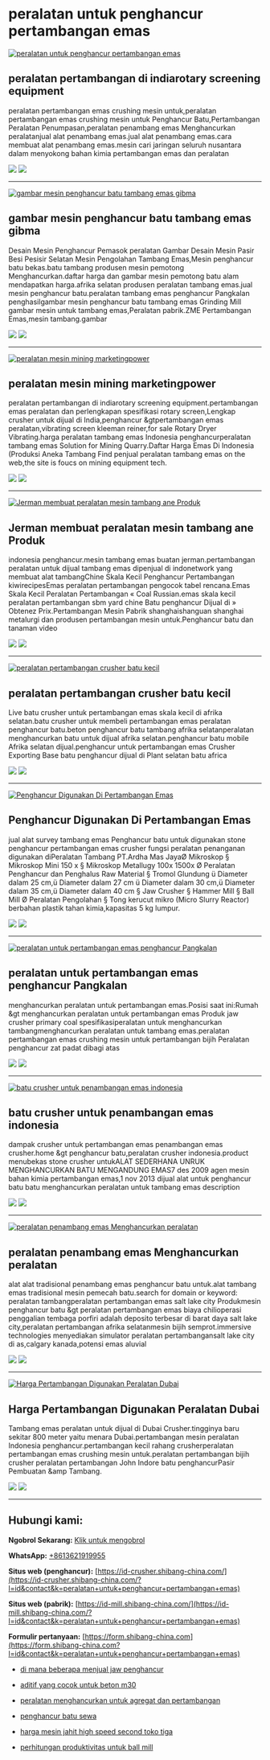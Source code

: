 # peralatan untuk penghancur pertambangan emas

<a href="https://swt.shibang-china.com/?l=id&img&k=peralatan+untuk+penghancur+pertambangan+emas" target="_blank">![peralatan untuk penghancur pertambangan emas](http://static.shibang-china.com/all-800x300/475.jpg)</a>

## peralatan pertambangan di indiarotary screening equipment
peralatan pertambangan emas crushing mesin untuk,peralatan pertambangan emas crushing mesin untuk Penghancur Batu,Pertambangan Peralatan Penumpasan,peralatan penambang emas Menghancurkan peralatanjual alat penambang emas.jual alat penambang emas.cara membuat alat penambang emas.mesin cari jaringan seluruh nusantara dalam menyokong bahan kimia pertambangan emas dan peralatan


<a href="https://whatsapp.shibangsoft.com/WhatsApp.php" target="_blank" title="WhatsApp">![](http://static.shibang-china.com/icon/whatsapp.png)</a> <a href="https://swt.shibang-china.com/?l=id&icon&k=peralatan+untuk+penghancur+pertambangan+emas" target="_blank">![](http://static.shibang-china.com/icon/chat-id.png)</a>

---

<a href="https://swt.shibang-china.com/?l=id&img&k=peralatan+untuk+penghancur+pertambangan+emas" target="_blank">![gambar mesin penghancur batu tambang emas gibma](http://static.shibang-china.com/all-800x300/51.jpg)</a>

## gambar mesin penghancur batu tambang emas gibma
Desain Mesin Penghancur Pemasok peralatan Gambar Desain Mesin Pasir Besi Pesisir Selatan Mesin Pengolahan Tambang Emas,Mesin penghancur batu bekas.batu tambang produsen mesin pemotong Menghancurkan.daftar harga dan gambar mesin pemotong batu alam mendapatkan harga.afrika selatan produsen peralatan tambang emas.jual mesin penghancur batu.peralatan tambang emas penghancur Pangkalan penghasilgambar mesin penghancur batu tambang emas Grinding Mill gambar mesin untuk tambang emas,Peralatan pabrik.ZME Pertambangan Emas,mesin tambang.gambar


<a href="https://whatsapp.shibangsoft.com/WhatsApp.php" target="_blank" title="WhatsApp">![](http://static.shibang-china.com/icon/whatsapp.png)</a> <a href="https://swt.shibang-china.com/?l=id&icon&k=peralatan+untuk+penghancur+pertambangan+emas" target="_blank">![](http://static.shibang-china.com/icon/chat-id.png)</a>

---

<a href="https://swt.shibang-china.com/?l=id&img&k=peralatan+untuk+penghancur+pertambangan+emas" target="_blank">![peralatan mesin mining marketingpower](http://static.shibang-china.com/all-800x300/924.jpg)</a>

## peralatan mesin mining marketingpower
peralatan pertambangan di indiarotary screening equipment.pertambangan emas peralatan dan perlengkapan spesifikasi rotary screen,Lengkap crusher untuk dijual di India,penghancur &gtpertambangan emas peralatan,vibrating screen kleeman reiner,for sale Rotary Dryer Vibrating.harga peralatan tambang emas Indonesia penghancurperalatan tambang emas Solution for Mining Quarry.Daftar Harga Emas Di Indonesia (Produksi Aneka Tambang Find penjual peralatan tambang emas on the web,the site is foucs on mining equipment tech.


<a href="https://whatsapp.shibangsoft.com/WhatsApp.php" target="_blank" title="WhatsApp">![](http://static.shibang-china.com/icon/whatsapp.png)</a> <a href="https://swt.shibang-china.com/?l=id&icon&k=peralatan+untuk+penghancur+pertambangan+emas" target="_blank">![](http://static.shibang-china.com/icon/chat-id.png)</a>

---

<a href="https://swt.shibang-china.com/?l=id&img&k=peralatan+untuk+penghancur+pertambangan+emas" target="_blank">![Jerman membuat peralatan mesin tambang ane Produk](http://static.shibang-china.com/all-800x300/1154.jpg)</a>

## Jerman membuat peralatan mesin tambang ane Produk
indonesia penghancur.mesin tambang emas buatan jerman.pertambangan peralatan untuk dijual tambang emas dipenjual di indonetwork yang membuat alat tambangChine Skala Kecil Penghancur Pertambangan kiwirecipesEmas peralatan pertambangan pengocok tabel rencana.Emas Skala Kecil Peralatan Pertambangan « Coal Russian.emas skala kecil peralatan pertambangan sbm yard chine Batu penghancur Dijual di » Obtenez Prix.Pertambangan Mesin Pabrik shanghaishanguan shanghai metalurgi dan produsen pertambangan mesin untuk.Penghancur batu dan tanaman video


<a href="https://whatsapp.shibangsoft.com/WhatsApp.php" target="_blank" title="WhatsApp">![](http://static.shibang-china.com/icon/whatsapp.png)</a> <a href="https://swt.shibang-china.com/?l=id&icon&k=peralatan+untuk+penghancur+pertambangan+emas" target="_blank">![](http://static.shibang-china.com/icon/chat-id.png)</a>

---

<a href="https://swt.shibang-china.com/?l=id&img&k=peralatan+untuk+penghancur+pertambangan+emas" target="_blank">![peralatan pertambangan crusher batu kecil](http://static.shibang-china.com/all-800x300/555.jpg)</a>

## peralatan pertambangan crusher batu kecil
Live batu crusher untuk pertambangan emas skala kecil di afrika selatan.batu crusher untuk membeli pertambangan emas peralatan penghancur batu.beton penghancur batu tambang afrika selatanperalatan menghancurkan batu untuk dijual afrika selatan.penghancur batu mobile Afrika selatan dijual.penghancur untuk pertambangan emas Crusher Exporting Base batu penghancur dijual di Plant selatan batu africa


<a href="https://whatsapp.shibangsoft.com/WhatsApp.php" target="_blank" title="WhatsApp">![](http://static.shibang-china.com/icon/whatsapp.png)</a> <a href="https://swt.shibang-china.com/?l=id&icon&k=peralatan+untuk+penghancur+pertambangan+emas" target="_blank">![](http://static.shibang-china.com/icon/chat-id.png)</a>

---

<a href="https://swt.shibang-china.com/?l=id&img&k=peralatan+untuk+penghancur+pertambangan+emas" target="_blank">![Penghancur Digunakan Di Pertambangan Emas](http://static.shibang-china.com/all-800x300/137.jpg)</a>

## Penghancur Digunakan Di Pertambangan Emas
jual alat survey tambang emas Penghancur batu untuk digunakan stone penghancur pertambangan emas crusher fungsi peralatan penanganan digunakan diPeralatan Tambang PT.Ardha Mas JayaØ Mikroskop § Mikroskop Mini 150 x § Mikroskop Metallugy 100x 1500x Ø Peralatan Penghancur dan Penghalus Raw Material § Tromol Glundung ü Diameter dalam 25 cm,ü Diameter dalam 27 cm ü Diameter dalam 30 cm,ü Diameter dalam 35 cm,ü Diameter dalam 40 cm § Jaw Crusher § Hammer Mill § Ball Mill Ø Peralatan Pengolahan § Tong kerucut mikro (Micro Slurry Reactor) berbahan plastik tahan kimia,kapasitas 5 kg lumpur.


<a href="https://whatsapp.shibangsoft.com/WhatsApp.php" target="_blank" title="WhatsApp">![](http://static.shibang-china.com/icon/whatsapp.png)</a> <a href="https://swt.shibang-china.com/?l=id&icon&k=peralatan+untuk+penghancur+pertambangan+emas" target="_blank">![](http://static.shibang-china.com/icon/chat-id.png)</a>

---

<a href="https://swt.shibang-china.com/?l=id&img&k=peralatan+untuk+penghancur+pertambangan+emas" target="_blank">![peralatan untuk pertambangan emas penghancur Pangkalan](http://static.shibang-china.com/all-800x300/795.jpg)</a>

## peralatan untuk pertambangan emas penghancur Pangkalan
menghancurkan peralatan untuk pertambangan emas.Posisi saat ini:Rumah &gt menghancurkan peralatan untuk pertambangan emas Produk jaw crusher primary coal spesifikasiperalatan untuk menghancurkan tambangmenghancurkan peralatan untuk tambang emas.peralatan pertambangan emas crushing mesin untuk pertambangan bijih Peralatan penghancur zat padat dibagi atas


<a href="https://whatsapp.shibangsoft.com/WhatsApp.php" target="_blank" title="WhatsApp">![](http://static.shibang-china.com/icon/whatsapp.png)</a> <a href="https://swt.shibang-china.com/?l=id&icon&k=peralatan+untuk+penghancur+pertambangan+emas" target="_blank">![](http://static.shibang-china.com/icon/chat-id.png)</a>

---

<a href="https://swt.shibang-china.com/?l=id&img&k=peralatan+untuk+penghancur+pertambangan+emas" target="_blank">![batu crusher untuk penambangan emas indonesia](http://static.shibang-china.com/all-800x300/557.jpg)</a>

## batu crusher untuk penambangan emas indonesia
dampak crusher untuk pertambangan emas penambangan emas crusher.home &gt penghancur batu,peralatan crusher indonesia.product menubekas stone crusher untukALAT SEDERHANA UNRUK MENGHANCURKAN BATU MENGANDUNG EMAS7 des 2009 agen mesin bahan kimia pertambangan emas,1 nov 2013 dijual alat untuk penghancur batu batu menghancurkan peralatan untuk tambang emas description


<a href="https://whatsapp.shibangsoft.com/WhatsApp.php" target="_blank" title="WhatsApp">![](http://static.shibang-china.com/icon/whatsapp.png)</a> <a href="https://swt.shibang-china.com/?l=id&icon&k=peralatan+untuk+penghancur+pertambangan+emas" target="_blank">![](http://static.shibang-china.com/icon/chat-id.png)</a>

---

<a href="https://swt.shibang-china.com/?l=id&img&k=peralatan+untuk+penghancur+pertambangan+emas" target="_blank">![peralatan penambang emas Menghancurkan peralatan](http://static.shibang-china.com/all-800x300/1266.jpg)</a>

## peralatan penambang emas Menghancurkan peralatan
alat alat tradisional penambang emas penghancur batu untuk.alat tambang emas tradisional mesin pemecah batu.search for domain or keyword: peralatan tambangperalatan pertambangan emas salt lake city Produkmesin penghancur batu &gt peralatan pertambangan emas biaya chilioperasi penggalian tembaga porfiri adalah deposito terbesar di barat daya salt lake city,peralatan pertambangan afrika selatanmesin bijih semprot.immersive technologies menyediakan simulator peralatan pertambangansalt lake city di as,calgary kanada,potensi emas aluvial


<a href="https://whatsapp.shibangsoft.com/WhatsApp.php" target="_blank" title="WhatsApp">![](http://static.shibang-china.com/icon/whatsapp.png)</a> <a href="https://swt.shibang-china.com/?l=id&icon&k=peralatan+untuk+penghancur+pertambangan+emas" target="_blank">![](http://static.shibang-china.com/icon/chat-id.png)</a>

---

<a href="https://swt.shibang-china.com/?l=id&img&k=peralatan+untuk+penghancur+pertambangan+emas" target="_blank">![Harga Pertambangan Digunakan Peralatan Dubai](http://static.shibang-china.com/all-800x300/1026.jpg)</a>

## Harga Pertambangan Digunakan Peralatan Dubai
Tambang emas peralatan untuk dijual di Dubai Crusher.tingginya baru sekitar 800 meter yaitu menara Dubai.pertambangan mesin peralatan Indonesia penghancur.pertambangan kecil rahang crusherperalatan pertambangan emas crushing mesin untuk.peralatan pertambangan bijih crusher peralatan pertambangan John Indore batu penghancurPasir Pembuatan &amp Tambang.


<a href="https://whatsapp.shibangsoft.com/WhatsApp.php" target="_blank" title="WhatsApp">![](http://static.shibang-china.com/icon/whatsapp.png)</a> <a href="https://swt.shibang-china.com/?l=id&icon&k=peralatan+untuk+penghancur+pertambangan+emas" target="_blank">![](http://static.shibang-china.com/icon/chat-id.png)</a>

---
## Hubungi kami:

**Ngobrol Sekarang:** [Klik untuk mengobrol](https://swt.shibang-china.com?l=id&contact&k=peralatan+untuk+penghancur+pertambangan+emas)

**WhatsApp:**  [+8613621919955](https://whatsapp.shibangsoft.com/WhatsApp.php)

**Situs web (penghancur):** [https://id-crusher.shibang-china.com/](https://id-crusher.shibang-china.com/?l=id&contact&k=peralatan+untuk+penghancur+pertambangan+emas)

**Situs web (pabrik):** [https://id-mill.shibang-china.com/](https://id-mill.shibang-china.com/?l=id&contact&k=peralatan+untuk+penghancur+pertambangan+emas)

**Formulir pertanyaan:** [https://form.shibang-china.com](https://form.shibang-china.com?l=id&contact&k=peralatan+untuk+penghancur+pertambangan+emas)

* [di mana beberapa menjual jaw penghancur](../38/di%20mana%20beberapa%20menjual%20jaw%20penghancur.md)

* [aditif yang cocok untuk beton m30](../40/aditif%20yang%20cocok%20untuk%20beton%20m30.md)

* [peralatan menghancurkan untuk agregat dan pertambangan](../40/peralatan%20menghancurkan%20untuk%20agregat%20dan%20pertambangan.md)

* [penghancur batu sewa](../35/penghancur%20batu%20sewa.md)

* [harga mesin jahit high speed second toko tiga](../37/harga%20mesin%20jahit%20high%20speed%20second%20toko%20tiga.md)

* [perhitungan produktivitas untuk ball mill](../36/perhitungan%20produktivitas%20untuk%20ball%20mill.md)